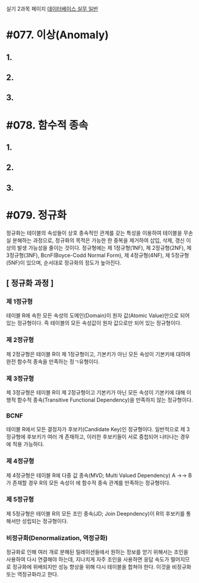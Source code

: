 실기 2과목 페이지
[데이터베이스 실무 일반](https://github.com/JuNijen/Industrial-Engineer-Information-Processing/wiki/%EC%8B%A4%EA%B8%B0_2%EA%B3%BC%EB%AA%A9---%EB%8D%B0%EC%9D%B4%ED%84%B0%EB%B2%A0%EC%9D%B4%EC%8A%A4-%EC%8B%A4%EB%AC%B4-%EC%9D%BC%EB%B0%98)


# #077. 이상(Anomaly)
## 1.
## 2.
## 3.


# #078. 함수적 종속
## 1.
## 2.
## 3.


# #079. 정규화
정규화는 테이블의 속성들이 상호 종속적인 관계를 갖는 특성을 이용하여 테이블을 무손실 분해하는 과정으로, 정규화의 목적은 가능한 한 중복을 제거하여 삽입, 삭제, 갱신 이상의 발생 가능성을 줄이는 것이다.
정규형에는 제 1정규형(1NF), 제 2정규형(2NF), 제 3정규형(3NF), BcnF(Boyce-Codd Normal Form), 제 4정규형(4NF), 제 5정규형(5NF)이 있으며, 순서대로 정규화의 정도가 높아진다.

## [ 정규화 과정 ]
### 제 1정규형
테이블 R에 속한 모든 속성의 도메인(Domain)이 원자 값(Atomic Value)만으로 되어 있는 정규형이다. 즉 테이블의 모든 속성값이 원자 값으로만 되어 있는 정규형이다.
### 제 2정규형
제 2정규형은 테이블 R이 제 1정규형이고, 기본키가 아닌 모든 속성이 기본키에 대하여 완전 함수적 종속을 만족하는 정ㄱ유형이다.
### 제 3정규형
제 3정규형은 테이블 R이 제 2정규형이고 기본키가 아닌 모든 속성이 기본키에 대해 이행적 함수적 종속(Transitive Functional Dependency)을 만족하지 않는 정규형이다.
### BCNF
테이블 R에서 모든 결정자가 후보키(Candidate Key)인 정규형이다.
일반적으로 제 3정규형에 후보키가 여러 개 존재하고, 이러한 후보키들이 서로 중첩되어 나타나는 경우에 적용 가능하다.
### 제 4정규형
제 4정규형은 테이블 R에 다중 값 종속(MVD; Multi Valued Dependency) A →→ B가 존재할 경우 R의 모든 속성이 에 함수적 종속 관계를 만족하는 정규형이다.
### 제 5정규형
제 5정규형은 테이블 R의 모든 조인 종속(JD; Join Deepndency)이 R의 후보키를 통해서만 성립되는 정규형이다.
### 비정규화(Denormalization, 역정규화)
정규화로 인해 여러 개로 분해된 릴레이션들에서 원하는 정보를 얻기 위해서는 조인을 사용하여 다시 연결해야 하는데, 지나치게 자주 조인을 사용하면 응답 속도가 떨어지므로 정규화에 위배되지만 성능 향상을 위해 다시 테이블을 합쳐야 한다. 이것을 비정규화 또는 역정규화라고 한다.